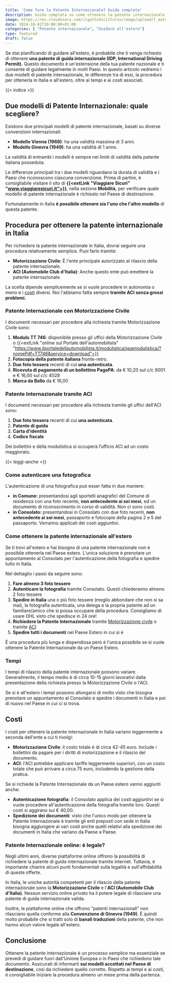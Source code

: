 ```yaml
---
title: 'Come fare la Patente Internazionale? Guida completa'
description: Guida completa su come ottenere la patente internazionale in Italia e dall'estero
image: https://res.cloudinary.com/ilgattodicitturin/image/upload/f_auto,q_auto,w_800,dpr_auto/v1727940279/Articoli/Blog/patente-internazionla-come-fare_kzdx44.png
date: 2024-10-01T10:00:00+01:00
categories: [ "Patente internazionale", "Guidare all'estero"]
type: featured
draft: false 
---
```

Se stai pianificando di guidare all'estero, è probabile che ti venga richiesto di ottenere **una patente di guida internazionale (IDP, International Driving Permit).** Questo documento è un'estensione della tua patente nazionale e ti consente di guidare legalmente in molti Paesi. In questo articolo vedremo i due modelli di patente internazionale, le differenze tra di essi, la procedura per ottenerla in Italia e all'estero, oltre ai tempi e ai costi associati.

{{< indice >}}

## Due modelli di Patente Internazionale: quale scegliere?

Esistono due principali modelli di patente internazionale, basati su diverse convenzioni internazionali:

- **Modello Vienna (1968)**: ha una validità massima di 3 anni.
- **Modello Ginevra (1949)**: ha una validità di 1 anno.

La validità di entrambi i modelli è sempre nei limiti di validità della patente italiana posseduta.

Le differenze principali tra i due modelli riguardano la durata di validità e i Paesi che riconoscono ciascuna convenzione. Prima di partire, è consigliabile visitare il sito di **{{<extLink "Viaggiare Sicuri" "www.viaggiaresicuri.it">}}**, nella sezione **Mobilità**, per verificare quale modello di patente internazionale è richiesto nel Paese di destinazione.

Fortunatamente in Italia **è possibile ottenere sia l'uno che l'altro modello** di questa patente. 

## Procedura per ottenere la patente internazionale in Italia

Per richiedere la patente internazionale in Italia, dovrai seguire una procedura relativamente semplice. Puoi farlo tramite:

- **Motorizzazione Civile**: È l'ente principale autorizzato al rilascio della patente internazionale. 
- **ACI (Automobile Club d'Italia)**: Anche questo ente può emettere la patente internazionale.

La scelta dipende semplicemente se si vuole procedere in autonomia o meno e i [costi](#costi) diversi.
Noi l'abbiamo fatta sempre **tramite ACI senza grossi problemi.**

### Patente Internazionale con Motorizzazione Civile
I documenti necessari per procedere alla richiesta tramite Motorizzazione Civile sono:

1. **Modulo TT 746**: disponibile presso gli uffici della Motorizzazione Civile o {{<extLink "online sul Portale dell'automobilista" "https://www.ilportaledellautomobilista.it/modulistica/spamodulistica/?nomePdf=TT746&service=download">}}
1. **Fotocopia della patente italiana** fronte-retro.
2. **Due foto tessera** recenti di cui **una autenticata**.
3. **Ricevuta di pagamento di un bollettino PagoPA**: da € 10,20 sul c/c 9001 e € 16,00 sul c/c 4028
1. **Marca da Bollo** da € 16,00

### Patente Internazionale tramite ACI
I documenti necessari per procedere alla richiesta tramite gli uffici dell'ACI sono:

1. **Due foto tessera** recenti di cui **una autenticata**.
2. **Patente di guida**
3. **Carta d'identità**
4. **Codice fiscale**

Dei bollettini e della modulistica si occuperà l’ufficio ACI ad un costo maggiorato.

{{< leggi-anche >}}

### Come autenticare una fotografica

L'autenticazione di una fotografica può esser fatta in due maniere:
- **in Comune:** presentandosi agli sportelli anagrafici del Comune di residenza con una foto recente, **non antecedente ai sei mesi**, ed un documento di riconoscimento in corso di validità. Non ci sono costi.
- **in Consolato:** presentandosi in Consolato con due foto recenti, **non antecedente ai sei mesi**, passaporto e fotocopie della pagina 2 e 5 del passaporto. Verranno applicati dei costi aggiuntivi.

### Come ottenere la patente internazionale all'estero
Se ti trovi all'estero e hai bisogno di una patente internazionale non è possibile ottenerla nel Paese estero. L'unica soluzione è prenotare un appuntamento al Consolato per l'autenticazione della fotografia e spedire tutto in Italia.

Nel dettaglio i passi da seguire sono:

1. **Fare almeno 3 foto tessere**
2. **Autenticare la fotografia** tramite Consolato. Questi chiederanno almeno 2 foto tessere
3. **Spedire in Italia** una o più foto tessere (meglio abbondare che non si sa mai), la fotografia autenticata, una delega e la propria patente ad un familiare/amico che si possa occupare della procedura. Consigliamo di usare DHL visto che spedisce in 24 ore!
4. **Richiedere la Patente Internazionale** tramite [Motorizzazione civile](#patente-internazionale-con-motorizzazione-civile) o tramite [ACI](#patente-internazionale-tramite-aci)
5. **Spedire tutti i documenti** nel Paese Estero in cui si è

È una procedura più lunga e dispendiosa però è l'unica possibile se si vuole ottenere la Patente Internazionale da un Paese Estero.

### Tempi
I tempi di rilascio della patente internazionale possono variare. Generalmente, il tempo medio è di circa 10-15 giorni lavorativi dalla presentazione della richiesta presso la Motorizzazione Civile o l'ACI.

Se si è all'estero i tempi possono allungarsi di molto visto che bisogna prenotare un appuntamento al Consolato e spedire i documenti in Italia e poi di nuovo nel Paese in cui ci si trova.

## Costi
I costi per ottenere la patente internazionale in Italia variano leggermente a seconda dell'ente a cui ti rivolgi:
- **Motorizzazione Civile**: il costo totale è di circa 42-45 euro. Include i bollettini da pagare per i diritti di motorizzazione e il rilascio del documento.
- **ACI**: l'ACI potrebbe applicare tariffe leggermente superiori, con un costo totale che può arrivare a circa 75 euro, includendo la gestione della pratica.

Se si richiede la Patente Internazionale da un Paese estero vanno aggiunti anche:
- **Autenticazione fotografia**: il Consolato applica dei costi aggiuntivi se si vuole procedere all'autenticazione della fotografia tramite loro. Questi costi si aggirano sui € 40,00.
- **Spedizione dei documenti**: visto che l'unico modo per ottenere la Patente Internazionale è tramite gli enti preposti con sede in Italia bisogna aggiungere ai vari costi anche quelli relativi alla spedizione dei documenti in Italia che variano da Paese a Paese.

### Patente Internazionale online: è legale?
Negli ultimi anni, diverse piattaforme online offrono la possibilità di richiedere la patente di guida internazionale tramite internet. Tuttavia, è importante chiarire alcuni punti fondamentali sulla legalità e sull'affidabilità di queste offerte.

In Italia, le uniche autorità competenti per il rilascio della patente internazionale sono la **Motorizzazione Civile** e l'**ACI (Automobile Club d'Italia)**. Nessun servizio online privato ha il potere legale di rilasciare una patente di guida internazionale valida.

Inoltre, le piattaforme online che offrono "patenti internazionali" non rilasciano quella conforme alla **Convenzione di Ginevra (1949)**. È quindi molto probabile che si tratti solo di **banali traduzioni** della patente, che non hanno alcun valore legale all'estero.

## Conclusione
Ottenere la patente internazionale è un processo semplice ma essenziale se prevedi di guidare fuori dall’Unione Europea o in Paesi che richiedono tale documento. Assicurati di informarti **sui modelli accettati nel Paese di destinazione**, così da richiedere quello corretto. Rispetto ai tempi e ai costi, è consigliabile iniziare la procedura almeno un mese prima della partenza.